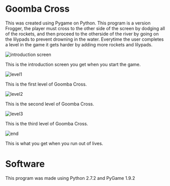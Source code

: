 # Goomba Cross
This was created using Pygame on Python.
This program is a version Frogger, the player must cross to the other side
of the screen by dodging all of the rockets, and then proceed to the otherside of the river
by going on the lilypads to prevent drowning in the water. 
Everytime the user completes a level in the game it 
gets harder by adding more rockets and lilypads.

![introduction screen](https://user-images.githubusercontent.com/46416661/50735777-1529ea80-1182-11e9-9486-874315c772ea.PNG)

This is the introduction screen you get when you start the game.

![level1](https://user-images.githubusercontent.com/46416661/50735778-1824db00-1182-11e9-8934-f282258fdab3.PNG)

This is the first level of Goomba Cross.

![level2](https://user-images.githubusercontent.com/46416661/50735780-1bb86200-1182-11e9-81a1-1c472ee33f8f.PNG)

This is the second level of Goomba Cross.

![level3](https://user-images.githubusercontent.com/46416661/50735781-1eb35280-1182-11e9-8026-a9fa3c9a8f91.PNG)

This is the third level of Goomba Cross.

![end](https://user-images.githubusercontent.com/46416661/50735782-22df7000-1182-11e9-8cee-c24138855ae0.PNG)

This is what you get when you run out of lives.

# Software


This program was made using Python 2.7.2 and PyGame 1.9.2
